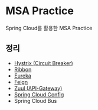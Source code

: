 # MSA Practice

Spring Cloud를 활용한 MSA Practice

## 정리
- [Hystrix (Circuit Breaker)](https://github.com/donggov/msa-practice/blob/master/docs/Hystrix.md)
- [Ribbon](https://github.com/donggov/msa-practice/blob/master/docs/Ribbon.md)
- [Eureka](https://github.com/donggov/msa-practice/blob/master/docs/Eureka.md)
- [Feign](https://github.com/donggov/msa-practice/blob/master/docs/Feign.md)
- [Zuul (API-Gateway)](https://github.com/donggov/msa-practice/blob/master/docs/Zuul.md)
- [Spring Cloud Config](https://github.com/donggov/msa-practice/blob/master/docs/SpringCloudConfig.md)
- Spring Cloud Bus
